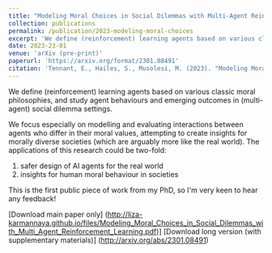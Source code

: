 ```yaml
---
title: "Modeling Moral Choices in Social Dilemmas with Multi-Agent Reinforcement Learning"
collection: publications
permalink: /publication/2023-modeling-moral-choices
excerpt: 'We define (reinforcement) learning agents based on various classic moral philosophies, and study agent behaviours and emerging outcomes in (multi-agent) social dilemma settings.'
date: 2023-23-01
venue: 'arXiv (pre-print)'
paperurl: 'https://arxiv.org/format/2301.08491'
citation: 'Tennant, E., Hailes, S., Musolesi, M. (2023). "Modeling Moral Choices in Social Dilemmas with Multi-Agent Reinforcement Learning." <i> arXiv http://arxiv.org/abs/2301.08491'
---
```


We define (reinforcement) learning agents based on various classic moral philosophies, and study agent behaviours and emerging outcomes in (multi-agent) social dilemma settings. 

We focus especially on modelling and evaluating interactions between agents who differ in their moral values, attempting to create insights for morally diverse societies (which are arguably more like the real world). The applications of this research could be two-fold: 
1) safer design of AI agents for the real world 
2) insights for human moral behaviour in societies 

This is the first public piece of work from my PhD, so I'm very keen to hear any feedback!

[Download main paper only] (http://liza-karmannaya.github.io/files/Modeling_Moral_Choices_in_Social_Dilemmas_with_Multi_Agent_Reinforcement_Learning.pdf)] 
[Download long version (with supplementary materials)] (http://arxiv.org/abs/2301.08491)

